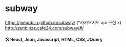 # subway

https://joeunbiin.github.io/subway/ (*카카오지도 api 구현 x) </br>
http://eunbinzz.cafe24.com/subway/#/

#### 🛠 React, Json, Javascript, HTML, CSS, JQuery
